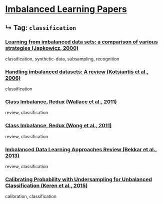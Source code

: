 # [Imbalanced Learning Papers](../README.md)
## ↳ Tag: `classification`

### [Learning from imbalanced data sets: a comparison of various strategies (Japkowicz, 2000)](japkowicz2000learning.md)

classification, synthetic-data, subsampling, recognition

### [Handling imbalanced datasets: A review (Kotsiantis et al., 2006)](kotsiantis2006handling.md)

classification

### [Class Imbalance, Redux (Wallace et al., 2011)](wallace2011class.md)

review, classification

### [Class Imbalance, Redux (Wong et al., 2011)](wong2011classification.md)

review, classification

### [Imbalanced Data Learning Approaches Review (Bekkar et al., 2013)](bekkar2013imbalanced.md)

review, classification

### [Calibrating Probability with Undersampling for Unbalanced Classification (Keren et al., 2015)](pozzolo2015calibrating.md)

calibration, classification